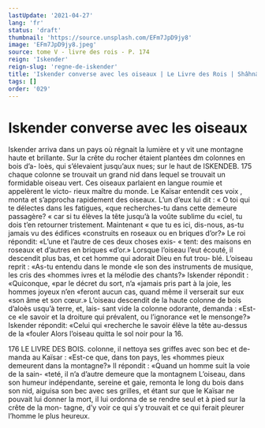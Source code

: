 ```yaml
---
lastUpdate: '2021-04-27'
lang: 'fr'
status: 'draft'
thumbnail: 'https://source.unsplash.com/EFm7JpD9jy8'
image: 'EFm7JpD9jy8.jpeg'
source: tome V - livre des rois - P. 174
reign: 'Iskender'
reign-slug: 'regne-de-iskender'
title: 'Iskender converse avec les oiseaux | Le Livre des Rois | Shâhnâmeh'
tags: []
order: '029'
---
```


<!-- LTeX: language=fr -->

# Iskender converse avec les oiseaux

Iskender arriva dans un pays où régnait la lumière
et y vit une montagne haute et brillante. Sur la crête du rocher étaient plantées dm colonnes en bois d’a-
loès, qui s’élevaient jusqu’aux nues; sur le haut de
ISKENDEB. 175 chaque colonne se trouvait un grand nid dans lequel
se trouvait un formidable oiseau vert. Ces oiseaux parlaient en langue roumie et appelèrent le victo- rieux maître du monde. Le Kaïsar entendit ces voix ,
monta et s’approcha rapidement des oiseaux. L’un
d’eux lui dit : « O toi qui te délectes dans les fatigues,
«que recherches-tu dans cette demeure passagère? « car si tu élèves la tête jusqu’à la voûte sublime du
«ciel, tu dois t’en retourner tristement. Maintenant « que tu es ici, dis-nous, as-tu jamais vu des édifices «construits en roseaux ou en briques d’or?» Le roi répondit: «L’une et l’autre de ces deux choses exis-
« tent: des maisons en roseaux et d’autres en briques «d’or.» Lorsque l’oiseau l’eut écouté, il descendit
plus bas, et cet homme qui adorait Dieu en fut trou- blé. L’oiseau reprit : «As-tu entendu dans le monde
«le son des instruments de musique, les cris des «hommes ivres et la mélodie des chants?» Iskender répondit : «Quiconque, «par le décret du sort, n’a
«jamais pris part à la joie, les hommes joyeux n’en «feront aucun cas, quand même il verserait sur eux «son âme et son cœur.» L’oiseau descendit de la
haute colonne de bois d’aloès usqu’à terre, et, lais-
sant vide la colonne odorante, demanda : «Est-ce «le savoir et la droiture qui prévalent, ou l’ignorance
«et le mensonge?» Iskender répondit: «Celui qui «recherche le savoir élève la tête au-dessus de la «fouler Alors l’oiseau quitta le sol noir pour la 16.

176 LE LIVRE DES BOIS.
colonne, il nettoya ses griffes avec son bec et de- manda au Kaïsar : «Est-ce que, dans ton pays, les «hommes pieux demeurent dans la montagne?» Il répondit : «Quand un homme suit la voie de la sain- «teté, il n’a d’autre demeure que la montagnem
L’oiseau, dans son humeur indépendante, sereine
et gaie, remonta le long du bois dans son nid, aiguisa son bec avec ses grilles, et étant sur que le
Kaïsar ne pouvait lui donner la mort, il lui ordonna de se rendre seul et à pied sur la crête de la mon- tagne, d’y voir ce qui s’y trouvait et ce qui ferait pleurer l’homme le plus heureux.
